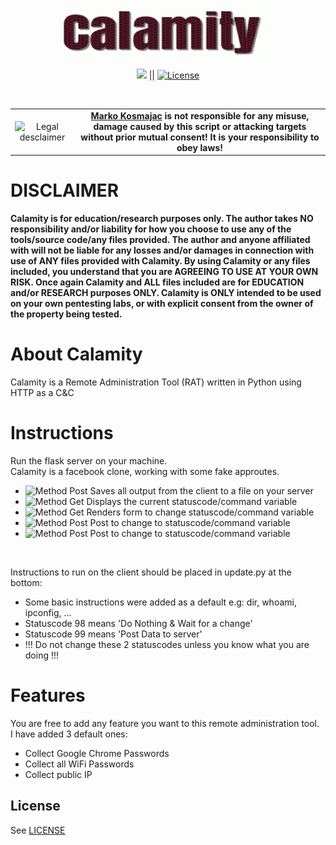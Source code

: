 <p align="center"><img src="https://github.com/MarkoKosmajac/Calamity/blob/main/images/calamity.gif" alt="Calamity" width="350" height="80" style="border-radius: 2px;"></p>

<p align="center">
<a href="#"><img src="https://img.shields.io/badge/Python-blue?label=Made%20With&style=flat-square%22%20alt=%22C#%20Language"></a> ||
<a href="#"><img src="https://img.shields.io/badge/License-MIT-brightgreen?&style=flat-square" alt="License"></a>
</p>
<br>

<table border="0" cellpadding="2" cellspacing="2" width="100%">
  <tr>
    <td align="center"><img title="Legal desclaimer" src="https://imgur.com/7OzJEBI.png"></td>
     <td align="center"> <b><a href="https://github.com/MarkoKosmajac/">Marko Kosmajac</a> is not responsible for any misuse, damage caused by this script or attacking targets without prior mutual consent! It is your responsibility to obey laws!</b>
    </td>
  </tr>
</table>

# DISCLAIMER
**Calamity is for education/research purposes only. The author takes NO responsibility and/or liability for how you choose to use any of the tools/source code/any files provided.
 The author and anyone affiliated with will not be liable for any losses and/or damages in connection with use of ANY files provided with Calamity.
 By using Calamity or any files included, you understand that you are AGREEING TO USE AT YOUR OWN RISK. Once again Calamity and ALL files included are for EDUCATION and/or RESEARCH purposes ONLY.
 Calamity is ONLY intended to be used on your own pentesting labs, or with explicit consent from the owner of the property being tested.** 


# About Calamity
Calamity is a Remote Administration Tool (RAT) written in Python using HTTP as a C&amp;C

# Instructions
Run the flask server on your machine.
<br>
Calamity is a facebook clone, working with some fake approutes.
 - <img src="https://img.shields.io/badge/POST-/facebook-lightblue?&style=flat-square" alt="Method Post"> Saves all output from the client to a file on your server
 - <img src="https://img.shields.io/badge/GET-/facebookfriends-red?&style=flat-square" alt="Method Get"> Displays the current statuscode/command variable
 - <img src="https://img.shields.io/badge/GET-/changeFacebookFriends-red?&style=flat-square" alt="Method Get"> Renders form to change statuscode/command variable
 - <img src="https://img.shields.io/badge/POST-/FacebookAddStatusFriend-lightblue?&style=flat-square" alt="Method Post"> Post to change to statuscode/command variable
 - <img src="https://img.shields.io/badge/POST-/FacebookAddStatus-lightblue?&style=flat-square" alt="Method Post"> Post to change to statuscode/command variable

<br>

Instructions to run on the client should be placed in update.py at the bottom:
 - Some basic instructions were added as a default e.g: dir, whoami, ipconfig, ...
 - Statuscode 98 means 'Do Nothing & Wait for a change'
 - Statuscode 99 means 'Post Data to server'
 - !!! Do not change these 2 statuscodes unless you know what you are doing !!!

# Features
You are free to add any feature you want to this remote administration tool.
<br>
I have added 3 default ones:
 - Collect Google Chrome Passwords
 - Collect all WiFi Passwords
 - Collect public IP

## License

See [LICENSE](/LICENSE)
